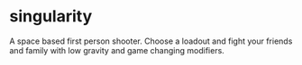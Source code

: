 # singularity
A space based first person shooter. Choose a loadout and fight your friends and family with low gravity and game changing modifiers.
